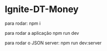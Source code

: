 # Ignite-DT-Money

para rodar: 
npm i 

para rodar a aplicação
npm run dev

para rodar o JSON server: 
npm run dev:server
